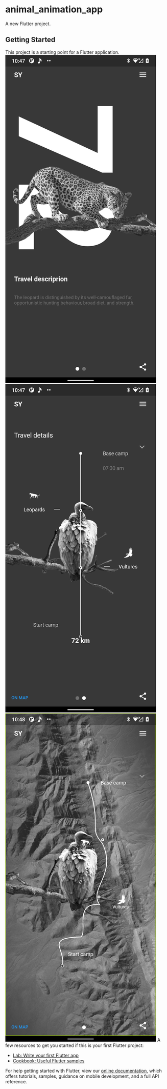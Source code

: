 # animal_animation_app

A new Flutter project.

## Getting Started

This project is a starting point for a Flutter application.
<img src='flutter_01.png'>
<img src='flutter_02.png'>
<img src='flutter_03.png'>
A few resources to get you started if this is your first Flutter project:

- [Lab: Write your first Flutter app](https://flutter.dev/docs/get-started/codelab)
- [Cookbook: Useful Flutter samples](https://flutter.dev/docs/cookbook)

For help getting started with Flutter, view our
[online documentation](https://flutter.dev/docs), which offers tutorials,
samples, guidance on mobile development, and a full API reference.
